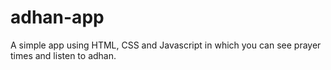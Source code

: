 # adhan-app
A simple app using HTML, CSS and Javascript in which you can see prayer times and listen to adhan.
